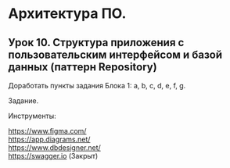 
# Архитектура ПО. 
## Урок 10. Структура приложения с пользовательским интерфейсом и базой данных (паттерн Repository)
Доработать пункты задания Блока 1: a, b, c, d, e, f, g.<br />

Задание.<br />

Инструменты:<br />

https://www.figma.com/<br />
https://app.diagrams.net/<br />
https://www.dbdesigner.net/<br />
https://swagger.io  (Закрыт)<br />
